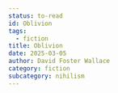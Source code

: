 ```yaml
---
status: to-read
id: Oblivion
tags:
  - fiction
title: Oblivion
date: 2025-03-05
author: David Foster Wallace
category: fiction
subcategory: nihilism
---
```

